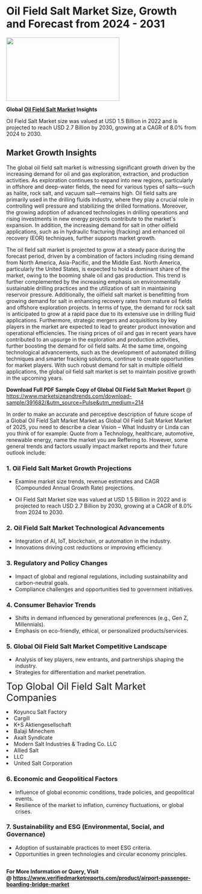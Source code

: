 <H1>Oil Field Salt Market Size, Growth and Forecast from 2024 - 2031</H1><img class="aligncenter size-medium wp-image-584254" src="https://thirdeyenews.in/wp-content/uploads/2024/09/Global-Market-Research-300x168.jpeg" alt="" width="300" height="168" /><p><strong>Global&nbsp;<a href="https://www.marketsizeandtrends.com/download-sample/391682/&amp;utm_source=Pulse&amp;utm_medium=214">Oil Field Salt Market</a> Insights</strong></p><p>Oil Field Salt Market size was valued at USD 1.5 Billion in 2022 and is projected to reach USD 2.7 Billion by 2030, growing at a CAGR of 8.0% from 2024 to 2030.</p><p><h2>Market Growth Insights</h2> <p>The global oil field salt market is witnessing significant growth driven by the increasing demand for oil and gas exploration, extraction, and production activities. As exploration continues to expand into new regions, particularly in offshore and deep-water fields, the need for various types of salts—such as halite, rock salt, and vacuum salt—remains high. Oil field salts are primarily used in the drilling fluids industry, where they play a crucial role in controlling well pressure and stabilizing the drilled formations. Moreover, the growing adoption of advanced technologies in drilling operations and rising investments in new energy projects contribute to the market's expansion. In addition, the increasing demand for salt in other oilfield applications, such as in hydraulic fracturing (fracking) and enhanced oil recovery (EOR) techniques, further supports market growth. </p> <p>The oil field salt market is projected to grow at a steady pace during the forecast period, driven by a combination of factors including rising demand from North America, Asia-Pacific, and the Middle East. North America, particularly the United States, is expected to hold a dominant share of the market, owing to the booming shale oil and gas production. This trend is further complemented by the increasing emphasis on environmentally sustainable drilling practices and the utilization of salt in maintaining reservoir pressure. Additionally, the oilfield salt market is benefitting from growing demand for salt in enhancing recovery rates from mature oil fields and offshore exploration projects. In terms of type, the demand for rock salt is anticipated to grow at a rapid pace due to its extensive use in drilling fluid applications. Furthermore, strategic mergers and acquisitions by key players in the market are expected to lead to greater product innovation and operational efficiencies. The rising prices of oil and gas in recent years have contributed to an upsurge in the exploration and production activities, further boosting the demand for oil field salts. At the same time, ongoing technological advancements, such as the development of automated drilling techniques and smarter fracking solutions, continue to create opportunities for market players. With such robust demand for salt in multiple oilfield applications, the global oil field salt market is set to maintain positive growth in the upcoming years. </p><p><span class=""><strong>Download Full PDF Sample Copy of Global Oil Field Salt Market Report</strong> @ <a href="https://www.marketsizeandtrends.com/download-sample/391682/&amp;utm_source=Pulse&amp;utm_medium=214" target="_blank">https://www.marketsizeandtrends.com/download-sample/391682/&amp;utm_source=Pulse&amp;utm_medium=214</a></span></p><p>In order to make an accurate and perceptive description of future scope of a Global&nbsp;Oil Field Salt Market Market as Global&nbsp;Oil Field Salt Market Market of 2025, you need to describe a clear Vision &ndash; What Industry or Linda can you think of for example: Quote from a Technology, healthcare, automotive, renewable energy, name the market you are Reffering to. However, some general trends and factors usually impact market reports and their future outlook include:</p><h3>1.&nbsp;<strong>Oil Field Salt Market Growth Projections</strong></h3><ul><li>Examine market size trends, revenue estimates and CAGR (Compounded Annual Growth Rate) projections.</li><li><p>Oil Field Salt Market size was valued at USD 1.5 Billion in 2022 and is projected to reach USD 2.7 Billion by 2030, growing at a CAGR of 8.0% from 2024 to 2030.</p></li></ul><h3>2.&nbsp;<strong>Oil Field Salt Market Technological Advancements</strong></h3><ul><li>Integration of AI, IoT, blockchain, or automation in the industry.</li><li>Innovations driving cost reductions or improving efficiency.</li></ul><h3>3.&nbsp;<strong>Regulatory and Policy Changes</strong></h3><ul><li>Impact of global and regional regulations, including sustainability and carbon-neutral goals.</li><li>Compliance challenges and opportunities tied to government initiatives.</li></ul><h3>4.&nbsp;<strong>Consumer Behavior Trends</strong></h3><ul><li>Shifts in demand influenced by generational preferences (e.g., Gen Z, Millennials).</li><li>Emphasis on eco-friendly, ethical, or personalized products/services.</li></ul><h3>5.&nbsp;<strong>Global Oil Field Salt Market Competitive Landscape</strong></h3><ul><li>Analysis of key players, new entrants, and partnerships shaping the industry.</li><li>Strategies for differentiation and market penetration.</li></ul><p data-pm-slice="1 1 []"><span style="color: inherit; font-family: inherit; font-size: 25px;">Top Global Oil Field Salt Market Companies</span></p><div class="" data-test-id=""><p><li>Koyuncu Salt Factory</li><li> Cargill</li><li> K+S Aktiengesellschaft</li><li> Balaji Minechem</li><li> Axalt Syndicate</li><li> Modern Salt Industries & Trading Co. LLC</li><li> Allied Salt</li><li> LLC</li><li> United Salt Corporation</li></p></div><h3>6.&nbsp;<strong>Economic and Geopolitical Factors</strong></h3><ul><li>Influence of global economic conditions, trade policies, and geopolitical events.</li><li>Resilience of the market to inflation, currency fluctuations, or global crises.</li></ul><h3>7.&nbsp;<strong>Sustainability and ESG (Environmental, Social, and Governance)</strong></h3><ul><li>Adoption of sustainable practices to meet ESG criteria.</li><li>Opportunities in green technologies and circular economy principles.</li></ul><h2><strong style="font-size: 14px;">For More Information or Query, Visit @&nbsp;</strong><a style="background-color: #ffffff; font-size: 14px;" href="https://www.marketsizeandtrends.com/report/oil-field-salt-market/" target="_blank">https://www.verifiedmarketreports.com/product/airport-passenger-boarding-bridge-market</a></h2>
